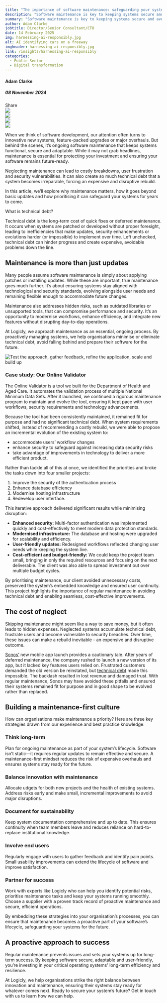 ```yaml
---
title: "The importance of software maintenance: safeguarding your systems for the future"
description: "Software maintenance is key to keeping systems secure and avoiding technical debt. Learn how strategic regular upkeep can protect your investment."
summary: "Software maintenance is key to keeping systems secure and avoiding technical debt. Learn how strategic regular upkeep can protect your investment."
author: Adam Clarke
jobtitle: Director/Senior Consultant/CTO
date: 14 February 2025
img: harnessing-ai-responsibly.jpg
alt: AI identifying cars on a freeway
imgheader: harnessing-ai-responsibly.jpg
link: /insights/harnessing-ai-responsibly
categories:
  - Public Sector
  - Digital transformation
---
```


<div class="grid grid-cols-12">

<div class="col-span-12 lg:col-span-3 blog-sidebar">
<div class="mt-2 blog-sidebar-author">

#### Adam Clarke

##### 08 November 2024

</div>
<div class="grid grid-cols-4">
<!---Remove 'hidden' from div below to show social media icons--->
<div class="grid hidden grid-cols-5 col-span-3 lg:col-span-4 blog-social-media justify-items-start lg:justify-items-center">
<div class="col-span-1">
Share
</div>

<div class="col-span-1">
<img class="h-4" src="/Facebook.svg" />
</div>

<div class="col-span-1">
<img class="h-4" src="/Twitter.svg" />
</div>

<div class="col-span-1">
<img class="h-4" src="/Linkedin.svg" />
</div>

<div class="col-span-1">
<a href="mailto:info@logicly.com.au">
<img class="h-4" src="/Email.svg" />
</a>
</div>

</div>
</div>
</div>


<div class="col-span-12 lg:col-span-9 lg:col-start-4 lg:pl-6 blog-text">
<div>

When we think of software development, our attention often turns to innovative new systems, feature-packed upgrades or major overhauls. But behind the scenes, it’s ongoing software maintenance that keeps systems functional, secure and adaptable. While it may not grab headlines, maintenance is essential for protecting your investment and ensuring your software remains future-ready.

Neglecting maintenance can lead to costly breakdowns, user frustration and security vulnerabilities. It can also create so much technical debt that a system becomes irreparable, forcing an expensive and disruptive rebuild. 

In this article, we’ll explore why maintenance matters, how it goes beyond basic updates and how prioritising it can safeguard your systems for years to come.

<div class="bg-logiclylightgrey pl-6 sm:pl-12 pr-6 sm:pr-16 pt-4 sm:pt-8 pb-6 my-4">

<div class="font-semibold text-logiclytheme2 text-md pb-2">What is technical debt?</div>

<span class="text-sm">Technical debt is the long-term cost of quick fixes or deferred maintenance. It occurs when systems are patched or developed without proper foresight, leading to inefficiencies that make updates, security enhancements or evolutions harder (or impossible) to implement over time. Left unchecked, technical debt can hinder progress and create expensive, avoidable problems down the line.</span>

</div>

## Maintenance is more than just updates

Many people assume software maintenance is simply about applying patches or installing updates. While these are important, true maintenance goes much further. It’s about ensuring systems stay aligned with technological and security standards, evolving alongside user needs and remaining flexible enough to accommodate future changes.

Maintenance also addresses hidden risks, such as outdated libraries or unsupported tools, that can compromise performance and security. It’s an opportunity to modernise workflows, enhance efficiency, and integrate new features without disrupting day-to-day operations.

At Logicly, we approach maintenance as an essential, ongoing process. By proactively managing systems, we help organisations minimise or eliminate technical debt, avoid falling behind and prepare their software for the future.


![Test the approach, gather feedback, refine the application, scale and build up](/test-feedback-refine.png)

### Case study: Our Online Validator

The <NuxtLink to="/projects/government#department-of-health">Online Validator</NuxtLink> is a tool we built for the Department of Health and Aged Care. It automates the validation process of multiple National Minimum Data Sets. After it launched, we continued a rigorous maintenance program to maintain and evolve the tool, ensuring it kept pace with user workflows, security requirements and technology advancements.

Because the tool had been consistently maintained, it remained fit for purpose and had no significant technical debt. When system requirements shifted, instead of recommending a costly rebuild, we were able to propose an incremental evolution of the existing system to:
<div class="blog-text-list">
<ul>
<li>accommodate users’ workflow changes</li>
<li>enhance security to safeguard against increasing data security risks</li>
<li>take advantage of improvements in technology to deliver a more efficient product. </li>
</ul>
</div>

Rather than tackle all of this at once, we identified the priorities and broke the tasks down into four smaller projects:
<div class="blog-text-list">
<ol>
<li>Improve the security of the authentication process</li>
<li>Enhance database efficiency</li>
<li>Modernise hosting infrastructure</li>
<li>Redevelop user interface.</li>
</ol>
</div>

This iterative approach delivered significant results while minimising disruption:
<div class="blog-text-list">
<ul>
<li><strong>Enhanced security:</strong> Multi-factor authentication was implemented quickly and cost-effectively to meet modern data protection standards.</li>
<li><strong>Modernised infrastructure:</strong> The database and hosting were upgraded for scalability and efficiency.</li>
<li><strong>User-friendly updates:</strong> Redesigned workflows reflected changing user needs while keeping the system live.</li>
<li><strong>Cost-efficient and budget-friendly:</strong> We could keep the project team small, bringing in only the required resources and focusing on the next deliverable. The client was also able to spread investment out over multiple budget cycles.</li>
</ul>
</div>

By prioritising maintenance, our client avoided unnecessary costs, preserved the system’s embedded knowledge and ensured user continuity. This project highlights the importance of regular maintenance in avoiding technical debt and enabling seamless, cost-effective improvements.

## The cost of neglect
Skipping maintenance might seem like a way to save money, but it often leads to hidden expenses. Neglected systems accumulate technical debt, frustrate users and become vulnerable to security breaches. Over time, these issues can make a rebuild inevitable - an expensive and disruptive outcome.

<a href="https://www.macrumors.com/2024/08/14/sonos-bring-back-old-app/">Sonos’</a> new mobile app launch provides a cautionary tale. After years of deferred maintenance, the company rushed to launch a new version of its app, but it lacked key features users relied on. Frustrated customers demanded the old version be reinstated, but <a href="https://www.androidpolice.com/sonos-paid-price-technical-debt-with-launch-seriously-flawed-app/">technical debt</a> made this impossible. The backlash resulted in lost revenue and damaged trust. With regular maintenance, Sonos may have avoided these pitfalls and ensured their systems remained fit for purpose and in good shape to be <NuxtLink to="insights/evolve-or-replace">evolved rather than replaced</NuxtLink>.

## Building a maintenance-first culture

How can organisations make maintenance a priority? Here are three key strategies drawn from our experience and best practice knowledge:

### Think long-term

Plan for ongoing maintenance as part of your system’s lifecycle. Software isn’t static—it requires regular updates to remain effective and secure. A maintenance-first mindset reduces the risk of expensive overhauls and ensures systems stay ready for the future.

### Balance innovation with maintenance

Allocate udgets for both new projects and the health of existing systems. Address risks early and make small, incremental improvements to avoid major disruptions.

### Document for sustainability

Keep system documentation comprehensive and up to date. This ensures continuity when team members leave and reduces reliance on hard-to-replace institutional knowledge.

### Involve end users

Regularly engage with users to gather feedback and identify pain points. Small usability improvements can extend the lifecycle of software and improve satisfaction.

### Partner for success

Work with experts like Logicly who can help you identify potential risks, prioritise maintenance tasks and keep your systems running smoothly. Choose a supplier with a proven track record of proactive maintenance and secure, efficient operations.

By embedding these strategies into your organisation’s processes, you can ensure that maintenance becomes a proactive part of your software’s lifecycle, safeguarding your systems for the future.

## A proactive approach to success

Regular maintenance prevents issues and sets your systems up for long-term success. By keeping software secure, adaptable and user-friendly, you’re investing in your critical operating systems' long-term efficiency and resilience.

At Logicly, we help organisations strike the right balance between innovation and maintenance, ensuring their systems stay ready for whatever comes next. Ready to secure your system’s future? <NuxtLink to="/contactus">Get in touch</NuxtLink> with us to learn how we can help.

</div>
</div>

</div>
